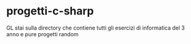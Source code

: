 # progetti-c-sharp
GL stai sulla directory che contiene tutti gli esercizi di informatica del 3 anno e pure progetti random 


